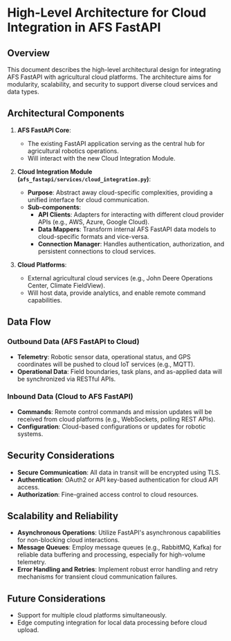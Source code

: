# High-Level Architecture for Cloud Integration in AFS FastAPI

## Overview

This document describes the high-level architectural design for integrating AFS FastAPI with agricultural cloud platforms. The architecture aims for modularity, scalability, and security to support diverse cloud services and data types.

## Architectural Components

1.  **AFS FastAPI Core**:
    *   The existing FastAPI application serving as the central hub for agricultural robotics operations.
    *   Will interact with the new Cloud Integration Module.

2.  **Cloud Integration Module (`afs_fastapi/services/cloud_integration.py`)**:
    *   **Purpose**: Abstract away cloud-specific complexities, providing a unified interface for cloud communication.
    *   **Sub-components**:
        *   **API Clients**: Adapters for interacting with different cloud provider APIs (e.g., AWS, Azure, Google Cloud).
        *   **Data Mappers**: Transform internal AFS FastAPI data models to cloud-specific formats and vice-versa.
        *   **Connection Manager**: Handles authentication, authorization, and persistent connections to cloud services.

3.  **Cloud Platforms**:
    *   External agricultural cloud services (e.g., John Deere Operations Center, Climate FieldView).
    *   Will host data, provide analytics, and enable remote command capabilities.

## Data Flow

### Outbound Data (AFS FastAPI to Cloud)

*   **Telemetry**: Robotic sensor data, operational status, and GPS coordinates will be pushed to cloud IoT services (e.g., MQTT).
*   **Operational Data**: Field boundaries, task plans, and as-applied data will be synchronized via RESTful APIs.

### Inbound Data (Cloud to AFS FastAPI)

*   **Commands**: Remote control commands and mission updates will be received from cloud platforms (e.g., WebSockets, polling REST APIs).
*   **Configuration**: Cloud-based configurations or updates for robotic systems.

## Security Considerations

*   **Secure Communication**: All data in transit will be encrypted using TLS.
*   **Authentication**: OAuth2 or API key-based authentication for cloud API access.
*   **Authorization**: Fine-grained access control to cloud resources.

## Scalability and Reliability

*   **Asynchronous Operations**: Utilize FastAPI's asynchronous capabilities for non-blocking cloud interactions.
*   **Message Queues**: Employ message queues (e.g., RabbitMQ, Kafka) for reliable data buffering and processing, especially for high-volume telemetry.
*   **Error Handling and Retries**: Implement robust error handling and retry mechanisms for transient cloud communication failures.

## Future Considerations

*   Support for multiple cloud platforms simultaneously.
*   Edge computing integration for local data processing before cloud upload.
